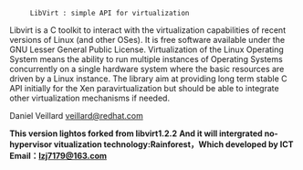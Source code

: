 
         LibVirt : simple API for virtualization

  Libvirt is a C toolkit to interact with the virtualization capabilities
of recent versions of Linux (and other OSes). It is free software
available under the GNU Lesser General Public License. Virtualization of
the Linux Operating System means the ability to run multiple instances of
Operating Systems concurrently on a single hardware system where the basic
resources are driven by a Linux instance. The library aim at providing
long term stable C API initially for the Xen paravirtualization but
should be able to integrate other virtualization mechanisms if needed.

Daniel Veillard <veillard@redhat.com>

**This version lightos forked from libvirt1.2.2**
**And it will intergrated no-hypervisor vitualization technology:Rainforest，Which developed by ICT**
**Email：lzj7179@163.com**
